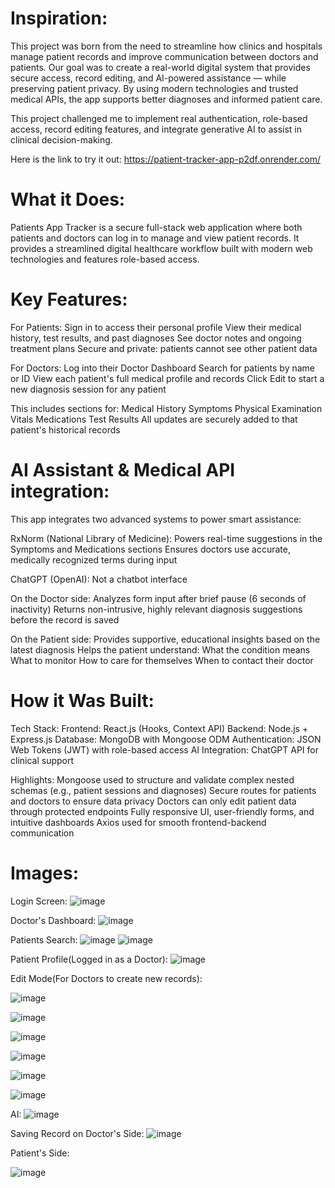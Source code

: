 # Inspiration:

This project was born from the need to streamline how clinics and hospitals manage patient records and improve communication between doctors and patients.
Our goal was to create a real-world digital system that provides secure access, record editing, and AI-powered assistance — while preserving patient privacy.
By using modern technologies and trusted medical APIs, the app supports better diagnoses and informed patient care.

This project challenged me to implement real authentication, role-based access, record editing features, and integrate generative AI to assist in clinical decision-making.

Here is the link to try it out: https://patient-tracker-app-p2df.onrender.com/

# What it Does:
Patients App Tracker is a secure full-stack web application where both patients and doctors can log in to manage and view patient records.
It provides a streamlined digital healthcare workflow built with modern web technologies and features role-based access.

# Key Features:  
For Patients:
Sign in to access their personal profile
View their medical history, test results, and past diagnoses
See doctor notes and ongoing treatment plans
Secure and private: patients cannot see other patient data

For Doctors:
Log into their Doctor Dashboard
Search for patients by name or ID
View each patient's full medical profile and records
Click Edit to start a new diagnosis session for any patient

This includes sections for:
Medical History
Symptoms
Physical Examination
Vitals
Medications
Test Results
All updates are securely added to that patient's historical records


# AI Assistant & Medical API integration:
This app integrates two advanced systems to power smart assistance:

RxNorm (National Library of Medicine):
Powers real-time suggestions in the Symptoms and Medications sections
Ensures doctors use accurate, medically recognized terms during input

ChatGPT (OpenAI):
Not a chatbot interface

On the Doctor side:
Analyzes form input after brief pause (6 seconds of inactivity)
Returns non-intrusive, highly relevant diagnosis suggestions before the record is saved

On the Patient side:
Provides supportive, educational insights based on the latest diagnosis
Helps the patient understand:
What the condition means
What to monitor
How to care for themselves
When to contact their doctor



# How it Was Built: 
Tech Stack:
Frontend: React.js (Hooks, Context API)
Backend: Node.js + Express.js
Database: MongoDB with Mongoose ODM
Authentication: JSON Web Tokens (JWT) with role-based access
AI Integration: ChatGPT API for clinical support

Highlights:
Mongoose used to structure and validate complex nested schemas (e.g., patient sessions and diagnoses)
Secure routes for patients and doctors to ensure data privacy
Doctors can only edit patient data through protected endpoints
Fully responsive UI, user-friendly forms, and intuitive dashboards
Axios used for smooth frontend-backend communication

# Images:
Login Screen:
![image](https://github.com/user-attachments/assets/9e88fb0d-9b6d-4a1f-94b7-02938e3b6630)

Doctor's Dashboard:
![image](https://github.com/user-attachments/assets/c06907f9-c537-498c-8787-0329bc2d720b)

Patients Search:
![image](https://github.com/user-attachments/assets/11957d3a-c76e-495f-a594-e7a8109b386e)
![image](https://github.com/user-attachments/assets/08d51323-8437-413a-a008-363f47b065f4)

Patient Profile(Logged in as a Doctor):
![image](https://github.com/user-attachments/assets/2fb88fba-8df5-43ae-84d4-07eb852baddf)

Edit Mode(For Doctors to create new records):

![image](https://github.com/user-attachments/assets/1a42570f-f5ea-4bd5-afe2-25c7747d999f)

![image](https://github.com/user-attachments/assets/57a2d3f1-e69d-4f7d-8e1c-4d65e6c79ea7)

![image](https://github.com/user-attachments/assets/b44ca544-4d9c-4a5b-ad8e-c37ce64c92ce)

![image](https://github.com/user-attachments/assets/3e83633b-0acc-450c-b6bb-feef63670f76)

![image](https://github.com/user-attachments/assets/59ea8f84-6ed3-45aa-b302-33594a74c6ec)

![image](https://github.com/user-attachments/assets/214d3d67-5d71-4f26-91c1-a884a979f98e)


AI:
![image](https://github.com/user-attachments/assets/6a944652-614b-4928-a3d6-350f3b420a0e)

Saving Record on Doctor's Side:
![image](https://github.com/user-attachments/assets/314530b7-d076-47a1-8874-446454d998c8)



Patient's Side:

![image](https://github.com/user-attachments/assets/dc4441ce-b19f-4fc0-be2f-e1be17b85eec)












